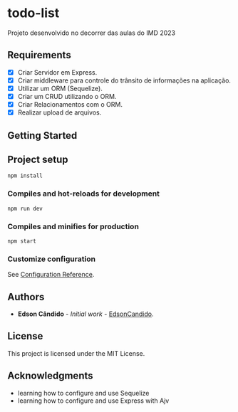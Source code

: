 # todo-list

 Projeto desenvolvido no decorrer das aulas do IMD 2023

## Requirements

 - [x] Criar Servidor em Express.
 - [x] Criar middleware para controle do trânsito de informações na aplicação.
 - [x] Utilizar um ORM (Sequelize).
 - [x] Criar um CRUD utilizando o ORM.
 - [x] Criar Relacionamentos com o ORM.
 - [x] Realizar upload de arquivos.

## Getting Started

## Project setup
```
npm install         
```

### Compiles and hot-reloads for development
```
npm run dev 
```

### Compiles and minifies for production
```
npm start
```

### Customize configuration
See [Configuration Reference](https://sequelize.org/).

## Authors

* **Edson Cândido** - *Initial work* - [EdsonCandido](https://github.com/EdsonCandido).

## License

This project is licensed under the MIT License.

## Acknowledgments

* learning how to configure and use Sequelize
* learning how to configure and use Express with Ajv